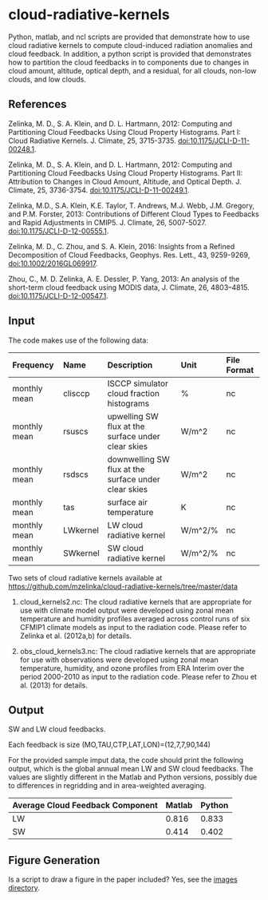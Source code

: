 # cloud-radiative-kernels
Python, matlab, and ncl scripts are provided that demonstrate how to use cloud radiative kernels to compute cloud-induced radiation anomalies and cloud feedback.  In addition, a python script is provided that demonstrates how to partition the cloud feedbacks in to components due to changes in cloud amount, altitude, optical depth, and a residual, for all clouds, non-low clouds, and low clouds. 

References
----------
Zelinka, M. D., S. A. Klein, and D. L. Hartmann, 2012: Computing and Partitioning Cloud Feedbacks Using 
    Cloud Property Histograms. Part I: Cloud Radiative Kernels. J. Climate, 25, 3715-3735. 
    [doi:10.1175/JCLI-D-11-00248.1](http://journals.ametsoc.org/doi/abs/10.1175/JCLI-D-11-00248.1).

Zelinka, M. D., S. A. Klein, and D. L. Hartmann, 2012: Computing and Partitioning Cloud Feedbacks Using 
    Cloud Property Histograms. Part II: Attribution to Changes in Cloud Amount, Altitude, and Optical Depth. 
    J. Climate, 25, 3736-3754. [doi:10.1175/JCLI-D-11-00249.1](http://journals.ametsoc.org/doi/abs/10.1175/JCLI-D-11-00249.1).

Zelinka, M.D., S.A. Klein, K.E. Taylor, T. Andrews, M.J. Webb, J.M. Gregory, and P.M. Forster, 2013: 
    Contributions of Different Cloud Types to Feedbacks and Rapid Adjustments in CMIP5. 
    J. Climate, 26, 5007-5027. [doi:10.1175/JCLI-D-12-00555.1](http://journals.ametsoc.org/doi/abs/10.1175/JCLI-D-12-00555.1).
    
Zelinka, M. D., C. Zhou, and S. A. Klein, 2016: Insights from a Refined Decomposition of Cloud Feedbacks, 
    Geophys. Res. Lett., 43, 9259-9269, [doi:10.1002/2016GL069917](http://onlinelibrary.wiley.com/doi/10.1002/2016GL069917/full).
    
Zhou, C., M. D. Zelinka, A. E. Dessler, P. Yang, 2013: An analysis of the short-term cloud feedback using 
    MODIS data, J. Climate, 26, 4803–4815. [doi:10.1175/JCLI-D-12-00547.1](http://journals.ametsoc.org/doi/abs/10.1175/JCLI-D-12-00547.1).


Input
----------

The code makes use of the following data:

| Frequency | Name | Description | Unit | File Format |
|:----------|:-----------------------------|:-------------|:------|:------------|
| monthly mean | clisccp | ISCCP simulator cloud fraction histograms | % | nc |
| monthly mean | rsuscs | upwelling SW flux at the surface under clear skies | W/m^2 | nc |
| monthly mean | rsdscs | downwelling SW flux at the surface under clear skies | W/m^2 | nc |
| monthly mean | tas | surface air temperature | K | nc |
| monthly mean | LWkernel | LW cloud radiative kernel | W/m^2/% | nc |
| monthly mean | SWkernel | SW cloud radiative kernel | W/m^2/% | nc |

Two sets of cloud radiative kernels available at https://github.com/mzelinka/cloud-radiative-kernels/tree/master/data

1) cloud_kernels2.nc: The cloud radiative kernels that are appropriate for use with climate model output were developed using zonal mean temperature and humidity profiles averaged across control runs of six CFMIP1 climate models as input to the radiation code. Please refer to Zelinka et al. (2012a,b) for details. 

2) obs_cloud_kernels3.nc: The cloud radiative kernels that are appropriate for use with observations were developed using zonal mean temperature, humidity, and ozone profiles from ERA Interim over the period 2000-2010 as input to the radiation code. Please refer to Zhou et al. (2013) for details.

Output
----------
SW and LW cloud feedbacks.

Each feedback is size (MO,TAU,CTP,LAT,LON)=(12,7,7,90,144)

For the provided sample imput data, the code should print the following output, which is the global annual mean LW and SW cloud feedbacks. The values are slightly different in the Matlab and Python versions, possibly due to differences in regridding and in area-weighted averaging.

| Average Cloud Feedback Component | Matlab | Python |
|:---------------------------------|:-------|:-------|
| LW | 0.816 | 0.833 |
| SW | 0.414 | 0.402 |

Figure Generation
----------
Is a script to draw a figure in the paper included? Yes, see the [images directory](https://github.com/mzelinka/cloud-radiative-kernels/tree/master/images).
